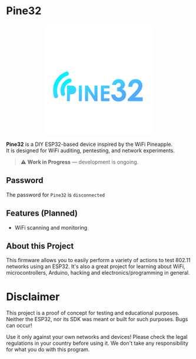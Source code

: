 # Pine32
<p align="center">
<img alt="Marauder logo" src="assets/PINE32textcolor.png" width="300"></p>
<p align="center">

**Pine32** is a DIY ESP32-based device inspired by the WiFi Pineapple.  
It is designed for WiFi auditing, pentesting, and network experiments.  

> ⚠️ **Work in Progress** — development is ongoing.

## Password
The password for `Pine32` is `disconnected`

## Features (Planned)
- WiFi scanning and monitoring   

## About this Project
This firmware allows you to easily perform a variety of actions to test 802.11 networks using an ESP32. It's also a great project for learning about WiFi, microcontrollers, Arduino, hacking and electronics/programming in general.

# Disclaimer
This project is a proof of concept for testing and educational purposes.
Neither the ESP32, nor its SDK was meant or built for such purposes. Bugs can occur!

Use it only against your own networks and devices!
Please check the legal regulations in your country before using it.
We don't take any responsibility for what you do with this program.

